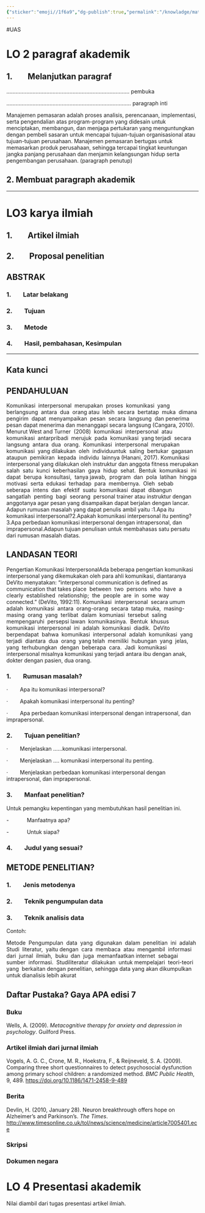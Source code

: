 ```yaml
---
{"sticker":"emoji//1f6a9","dg-publish":true,"permalink":"/knowladge/materi/indonesia-uas/","dgPassFrontmatter":true,"noteIcon":"","created":"2024-07-02T07:21:11.048+07:00","updated":"2024-07-02T07:26:49.679+07:00"}
---
```


#UAS 

# **LO 2 paragraf akademik**

## 1.        Melanjutkan paragraf

…………………………………………………………………….. pembuka

……………………………………………………………………… paragraph inti

Manajemen pemasaran adalah proses analisis, perencanaan, implementasi, serta pengendalian atas program-program yang didesain untuk menciptakan, membangun, dan menjaga pertukaran yang menguntungkan dengan pembeli sasaran untuk mencapai tujuan-tujuan organisasional atau tujuan-tujuan perusahaan. Manajemen pemasaran bertugas untuk memasarkan produk perusahaan, sehingga tercapai tingkat keuntungan jangka panjang perusahaan dan menjamin kelangsungan hidup serta pengembangan perusahaan. (paragraph penutup)

## 2. Membuat paragraph akademik

---

# **LO3 karya ilmiah**

## 1.        Artikel ilmiah

## 2.        Proposal penelitian

## ABSTRAK

### 1.        Latar belakang

### 2.        Tujuan

### 3.        Metode

### 4.        Hasil, pembahasan, Kesimpulan
---

## Kata kunci

## PENDAHULUAN

Komunikasi  interpersonal  merupakan  proses  komunikasi  yang  berlangsung  antara  dua  orang atau  lebih  secara  bertatap  muka  dimana  pengirim  dapat  menyampaikan  pesan  secara  langsung  dan penerima pesan dapat menerima dan menanggapi secara langsung (Cangara, 2010). Menurut West and Turner  (2008)  komunikasi  interpersonal  atau  komunikasi  antarpribadi  merujuk  pada  komunikasi  yang terjadi  secara  langsung  antara  dua  orang.  Komunikasi  interpersonal  merupakan  komunikasi  yang dilakukan  oleh  individuuntuk  saling  bertukar  gagasan  ataupun  pemikiran  kepada  individu  lainnya (Hanani, 2017). Komunikasi interpersonal yang dilakukan oleh instruktur dan anggota fitness merupakan salah  satu  kunci  keberhasilan  gaya  hidup  sehat.  Bentuk  komunikasi  ini  dapat  berupa  konsultasi,  tanya jawab,  program  dan  pola  latihan  hingga  motivasi  serta  edukasi  terhadap  para  membernya.  Oleh  sebab seberapa  intens  dan  efektif  suatu  komunikasi  dapat  dibangun  sangatlah  penting  bagi  seorang  personal trainer atau instruktur dengan anggotanya agar pesan yang disampaikan dapat berjalan dengan lancar. Adapun rumusan masalah yang dapat penulis ambil yaitu :1.Apa itu komunikasi interpersonal?2.Apakah komunikasi interpersonal itu penting?3.Apa perbedaan komunikasi interpersonal dengan intrapersonal, dan imprapersonal.Adapun tujuan penulisan untuk membahasas satu persatu dari rumusan masalah diatas.

## LANDASAN TEORI

Pengertian Komunikasi InterpersonalAda beberapa pengertian komunikasi interpersonal yang dikemukakan oleh para ahli komunikasi, diantaranya DeVito menyatakan: “interpersonal communication is defined as communication that takes place  between  two  persons  who  have  a  clearly  established  relationship;  the  people  are  in  some  way connected.” (DeVito, 1992:11). Komunikasi  interpersonal  secara umum  adalah  komunikasi  antara  orang-orang  secara  tatap muka,  masing-masing  orang  yang  terlibat  dalam  komuniasi  tersebut  saling  mempengaruhi  persepsi lawan  komunikasinya.  Bentuk  khusus  komunikasi  interpersonal  ini  adalah  komunikasi  diadik.  DeVito berpendapat  bahwa  komunikasi  interpersonal  adalah  komunikasi  yang  terjadi  diantara  dua  orang  yang telah  memiliki  hubungan  yang  jelas,  yang  terhubungkan  dengan  beberapa  cara.  Jadi  komunikasi interpersonal misalnya komunikasi yang terjadi antara ibu dengan anak, dokter dengan pasien, dua orang.

### 1.        Rumusan masalah?

·        Apa itu komunikasi interpersonal?

·        Apakah komunikasi interpersonal itu penting?

·        Apa perbedaan komunikasi interpersonal dengan intrapersonal, dan imprapersonal.

### 2.        Tujuan penelitian?

·        Menjelaskan ……komunikasi interpersonal.

·        Menjelaskan …. komunikasi interpersonal itu penting.

·        Menjelaskan perbedaan komunikasi interpersonal dengan intrapersonal, dan imprapersonal.

### 3.        Manfaat penelitian?

Untuk pemangku kepentingan yang membutuhkan hasil penelitian ini.

-            Manfaatnya apa?

-            Untuk siapa?

### 4.        Judul yang sesuai?

## METODE PENELITIAN?

### 1.        Jenis metodenya

### 2.        Teknik pengumpulan data

### 3.        Teknik analisis data

Contoh:

Metode  Pengumpulan  data  yang  digunakan  dalam  penelitian  ini  adalah  Studi  literatur,  yaitu dengan  cara  membaca  atau  mengambil  informasi  dari  jurnal  ilmiah,  buku  dan  juga  memanfaatkan internet  sebagai  sumber  informasi.  Studiliteratur  dilakukan  untuk mempelajari  teori-teori  yang  berkaitan dengan penelitian, sehingga data yang akan dikumpulkan untuk dianalisis lebih akurat

## Daftar Pustaka? Gaya APA edisi 7

### Buku

Wells, A. (2009). _Metacognitive therapy for anxiety and depression in psychology_. Guilford Press.

### Artikel ilmiah dari jurnal ilmiah

Vogels, A. G. C., Crone, M. R., Hoekstra, F., & Reijneveld, S. A. (2009). Comparing three short questionnaires to detect psychosocial dysfunction among primary school children: a randomized method. _BMC Public Health_, 9, 489. https://doi.org/10.1186/1471-2458-9-489

### Berita

Devlin, H. (2010, January 28). Neuron breakthrough offers hope on Alzheimer’s and Parkinson’s. _The Times_. http://www.timesonline.co.uk/tol/news/science/medicine/article7005401.ece

### Skripsi

### Dokumen negara

# LO 4 Presentasi akademik

Nilai diambil dari tugas presentasi artikel ilmiah.